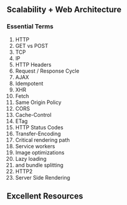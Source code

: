 ## Scalability + Web Architecture

### Essential Terms

1.  HTTP
2.  GET vs POST
3.  TCP
4.  IP
5.  HTTP Headers
6.  Request / Response Cycle
7.  AJAX
8.  Idempotent
9.  XHR
10. Fetch
11. Same Origin Policy
12. CORS
13. Cache-Control
14. ETag
15. HTTP Status Codes
16. Transfer-Encoding
17. Critical rendering path
18. Service workers
19. Image optimizations
20. Lazy loading
21. and bundle splitting
22. HTTP2
23. Server Side Rendering

## Excellent Resources

